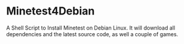 Minetest4Debian
===============

A Shell Script to Install Minetest on Debian Linux. It will download all dependencies and the latest source code, as well a couple of games.
